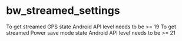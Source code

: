 # bw_streamed_settings

To get streamed GPS state Android API level needs to be >= 19
To get streamed Power save mode state Android API level needs to be >= 21

